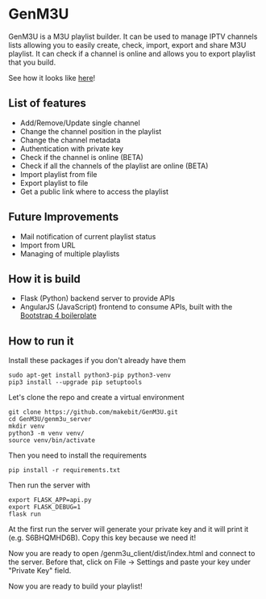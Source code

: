 # GenM3U
GenM3U is a M3U playlist builder. It can be used to manage IPTV channels lists allowing you to easily create, check,
import, export and share M3U playlist.
It can check if a channel is online and allows you to export playlist that you build.

See how it looks like [here](https://makebit.github.io/GenM3U/genm3u_client/dist/index.html)!

## List of features
- Add/Remove/Update single channel
- Change the channel position in the playlist
- Change the channel metadata
- Authentication with private key
- Check if the channel is online (BETA)
- Check if all the channels of the playlist are online (BETA)
- Import playlist from file
- Export playlist to file
- Get a public link where to access the playlist

## Future Improvements
- Mail notification of current playlist status
- Import from URL
- Managing of multiple playlists


## How it is build
- Flask (Python) backend server to provide APIs
- AngularJS (JavaScript) frontend to consume APIs, built with the [Bootstrap 4 boilerplate](https://github.com/wapbamboogie/bootstrap-4-boilerplate)

## How to run it
Install these packages if you don't already have them
```
sudo apt-get install python3-pip python3-venv
pip3 install --upgrade pip setuptools
```

Let's clone the repo and create a virtual environment
```
git clone https://github.com/makebit/GenM3U.git
cd GenM3U/genm3u_server
mkdir venv
python3 -m venv venv/
source venv/bin/activate
```

Then you need to install the requirements
```
pip install -r requirements.txt
```

Then run the server with
```
export FLASK_APP=api.py
export FLASK_DEBUG=1
flask run
```

At the first run the server will generate your private key and it will print it (e.g. S6BHQMHD6B).
Copy this key because we need it!

Now you are ready to open /genm3u_client/dist/index.html and connect to the server.
Before that, click on File -> Settings and paste your key under "Private Key" field.

Now you are ready to build your playlist!